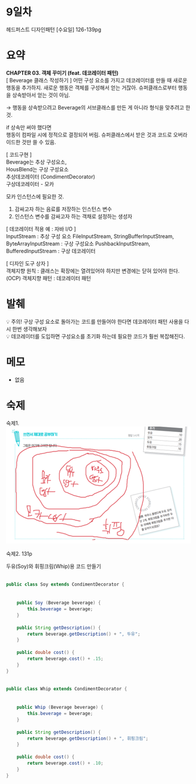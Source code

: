 # 9일차

헤드퍼스트 디자인패턴 [수요일] 
126-139pg

# 요약

**CHAPTER 03. 객체 꾸미기 (feat. 데코레이터 패턴)**  
[ Beverage 클래스 작성하기 ]
어떤 구성 요소를 가지고 데코레이터를 만들 때 새로운 행동을 추가하지. 새로운 행동은 객체를 구성해서 얻는 거잖아. 슈퍼클래스로부터 행동을 상속받아서 얻는 것이 아님.

→ 행동을 상속받으려고 Beverage의 서브클래스를 만든 게 아니라 형식을 맞추려고 한 것.  


if 상속만 써야 했다면  
행동이 컴파일 시에 정적으로 결정되어 버림. 슈퍼클래스에서 받은 것과 코드로 오버라이드한 것만 쓸 수 있음.  


[ 코드구현 ]   
Beverage는 추상 구성요소,    
HousBlend는 구상 구성요소  
추상데코레이터 (CondimentDecorator)  
구상데코레이터 - 모카  

모카 인스턴스에 필요한 것.
1) 감싸고자 하는 음료를 저장하는 인스턴스 변수
2) 인스턴스 변수를 감싸고자 하는 객채로 설정하는 생성자  


[ 데코레이터 적용 예 : 자바 I/O ]  
InputStream : 추상 구성 요소
FileInputStream, StringBufferInputStream, ByteArrayInputStream : 구상 구성요소
PushbackInputStream, BufferedInputStream : 구상 데코레이터  


[ 디자인 도구 상자 ]   
객체지향 원칙 : 클래스는 확장에는 열려있어야 하지만 변경에는 닫혀 있어야 한다.(OCP)
객체지향 패턴 : 데코레이터 패턴

# 발췌

<aside>
💡 주의! 구상 구성 요소로 돌아가는 코드를 만들어야 한다면 데코레이터 패턴 사용을 다시 한번 생각해보자

</aside>      
                                                                                       
										       
<aside>
💡 데코레이터를 도입하면 구성요소를 초기화 하는데 필요한 코드가 훨씬 복잡해진다.

</aside>

# 메모
- 없음  

# 숙제

숙제1. 
![](https://github.com/dlcksdud/designPattern/blob/master/images/128p_drawing.png)   

숙제2. 131p

두유(Soy)와 휘핑크림(Whip)용 코드 만들기 

```java

public class Soy extends CondimentDecorator {

	
	public Soy (Beverage beverage) {
		this.beverage = beverage;
	}

	public String getDescription() {
		return beverage.getDescription() + ", 두유";
	}

	public double cost() {
		return beverage.cost() + .15;
	}
}
```

```java

public class Whip extends CondimentDecorator {

	
	public Whip (Beverage beverage) {
		this.beverage = beverage;
	}

	public String getDescription() {
		return beverage.getDescription() + ", 휘핑크림";
	}

	public double cost() {
		return beverage.cost() + .10;
	}
}
```
